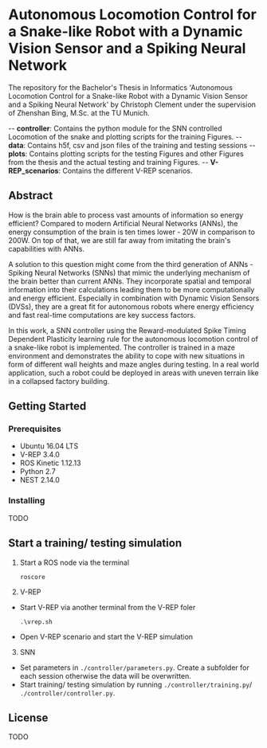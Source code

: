 
# Autonomous Locomotion Control for a Snake-like Robot with a Dynamic Vision Sensor and a Spiking Neural Network

The repository for the Bachelor's Thesis in Informatics 'Autonomous Locomotion Control for a Snake-like Robot with a Dynamic Vision Sensor and a Spiking Neural Network' by Christoph Clement under the supervision of Zhenshan Bing, M.Sc. at the TU Munich.

-- **controller**: Contains the python module for the SNN controlled Locomotion of the snake and plotting scripts for the training Figures.
-- **data**: Contains h5f, csv and json files of the training and testing sessions
-- **plots**: Contains plotting scripts for the testing Figures and other Figures from the thesis and the actual testing and training Figures.
-- **V-REP_scenarios**: Contains the different V-REP scenarios.

## Abstract
How is the brain able to process vast amounts of information so energy efficient? Compared to modern Artificial Neural Networks (ANNs), the energy consumption of the brain is ten times lower - 20W in comparison to 200W. On top of that, we are still far away from imitating the brain's capabilities with ANNs.

A solution to this question might come from the third generation of ANNs - Spiking Neural Networks (SNNs) that mimic the underlying mechanism of the brain better than current ANNs. They incorporate spatial and temporal information into their calculations leading them to be more computationally and energy efficient. Especially in combination with Dynamic Vision Sensors (DVSs), they are a great fit for autonomous robots where energy efficiency and fast real-time computations are key success factors.

In this work, a SNN controller using the Reward-modulated Spike Timing Dependent Plasticity learning rule for the autonomous locomotion control of a snake-like robot is implemented. The controller is trained in a maze environment and demonstrates the ability to cope with new situations in form of different wall heights and maze angles during testing. In a real world application, such a robot could be deployed in areas with uneven terrain like in a collapsed factory building.

## Getting Started

### Prerequisites

 - Ubuntu 16.04 LTS
 - V-REP 3.4.0
 - ROS Kinetic 1.12.13
 - Python 2.7
 - NEST 2.14.0

### Installing

TODO

## Start a training/ testing simulation

1. Start a ROS node via the terminal
	```
	roscore
	```
2. V-REP
- Start V-REP via another terminal from the V-REP foler
	```
	.\vrep.sh
	```
- Open V-REP scenario and start the V-REP simulation
3. SNN
- Set parameters in `./controller/parameters.py`. Create a subfolder for each session otherwise the data will be overwritten.
- Start training/ testing simulation by running `./controller/training.py`/ `./controller/controller.py`.

## License

TODO
